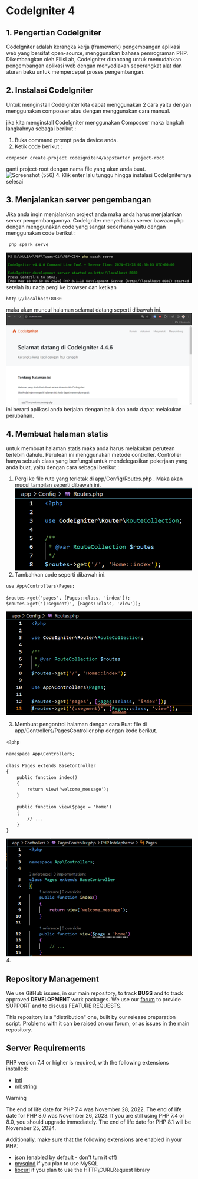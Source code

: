 # CodeIgniter 4 

## 1. Pengertian CodeIgniter
CodeIgniter adalah kerangka kerja (framework) pengembangan aplikasi web yang bersifat open-source, menggunakan bahasa pemrograman PHP. Dikembangkan oleh EllisLab, CodeIgniter dirancang untuk memudahkan pengembangan aplikasi web dengan menyediakan seperangkat alat dan aturan baku untuk mempercepat proses pengembangan.

## 2. Instalasi CodeIgniter
Untuk menginstall CodeIgniter kita dapat menggunakan 2 cara yaitu dengan menggunakan composser atau dengan menggunakan cara manual.

jika kita menginstall CodeIgniter menggunakan Composser maka langkah langkahnya sebagai berikut :
1. Buka command prompt pada device anda.
2. Ketik code berikut : 
```
composer create-project codeigniter4/appstarter project-root
```
ganti project-root dengan nama file yang akan anda buat.
   ![Screenshot (556)](https://github.com/satriayp262/PBF-CI4/assets/127200227/4940f5a3-4483-4c79-95d3-790473d08ee5)
4. Klik enter lalu tunggu hingga instalasi CodeIgniternya selesai

## 3. Menjalankan server pengembangan
Jika anda ingin menjalankan project anda maka anda harus menjalankan server pengembangannya. CodeIgniter menyediakan server bawaan php dengan menggunakan code yang sangat sederhana yaitu dengan menggunakan code berikut :
```
 php spark serve
```
![alt text](image-1.png)
setelah itu nada pergi ke browser dan ketikan
```
http://localhost:8080 
```
maka akan muncul halaman selamat datang seperti dibawah ini.
![alt text](image-2.png)
ini berarti aplikasi anda berjalan dengan baik dan anda dapat melakukan perubahan.

## 4. Membuat halaman statis 
untuk membuat halaman statis maka anda harus melakukan perutean terlebih dahulu. Perutean ini menggunakan metode controller. Controller hanya sebuah class yang berfungsi untuk mendelegasikan pekerjaan yang anda buat, yaitu dengan cara sebagai berikut :
1. Pergi ke file rute yang terletak di app/Config/Routes.php . Maka akan mucul tampilan seperti dibawah ini.
![alt text](image-3.png)
2. Tambahkan code seperti dibawah ini.
```
use App\Controllers\Pages;

$routes->get('pages', [Pages::class, 'index']);
$routes->get('(:segment)', [Pages::class, 'view']);
```
![alt text](image-4.png)

3. Membuat pengontrol halaman dengan cara Buat file di app/Controllers/PagesController.php dengan kode berikut.
```
<?php

namespace App\Controllers;

class Pages extends BaseController
{
    public function index()
    {
        return view('welcome_message');
    }

    public function view($page = 'home')
    {
        // ...
    }
}
```
![alt text](image-5.png)
4. 



## Repository Management

We use GitHub issues, in our main repository, to track **BUGS** and to track approved **DEVELOPMENT** work packages.
We use our [forum](http://forum.codeigniter.com) to provide SUPPORT and to discuss
FEATURE REQUESTS.

This repository is a "distribution" one, built by our release preparation script.
Problems with it can be raised on our forum, or as issues in the main repository.

## Server Requirements

PHP version 7.4 or higher is required, with the following extensions installed:

- [intl](http://php.net/manual/en/intl.requirements.php)
- [mbstring](http://php.net/manual/en/mbstring.installation.php)

> [!WARNING]
> The end of life date for PHP 7.4 was November 28, 2022.
> The end of life date for PHP 8.0 was November 26, 2023.
> If you are still using PHP 7.4 or 8.0, you should upgrade immediately.
> The end of life date for PHP 8.1 will be November 25, 2024.

Additionally, make sure that the following extensions are enabled in your PHP:

- json (enabled by default - don't turn it off)
- [mysqlnd](http://php.net/manual/en/mysqlnd.install.php) if you plan to use MySQL
- [libcurl](http://php.net/manual/en/curl.requirements.php) if you plan to use the HTTP\CURLRequest library
